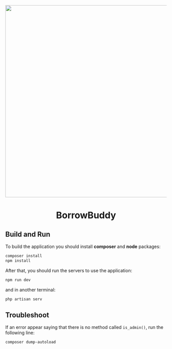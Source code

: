<p
    align="center"
    style="text-align: center">
    <img src="./resources/images/logo/logo.svg" style="width: 600px;">
</p>

<h1 style="text-align: center;">BorrowBuddy</h1>

## Build and Run

To build the application you should install **composer** and **node** packages:

```bash
composer install
npm install
```

After that, you should run the servers to use the application:

```bash
npm run dev
```

and in another terminal:

```bash
php artisan serv
```

## Troubleshoot

If an error appear saying that there is no method called `is_admin()`,
run the following line:

```bash
composer dump-autoload
```
